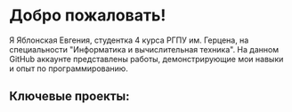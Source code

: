 # Добро пожаловать!
Я Яблонская Евгения, студентка 4 курса РГПУ им. Герцена, на специальности "Информатика и вычислительная техника".
На данном GitHub аккаунте представлены работы, демонстрирующие мои навыки и опыт по программированию.

## Ключевые проекты:
